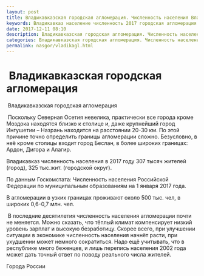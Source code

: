 ```yaml
---
layout: post
title: Владикавказская городская агломерация. Численность населения Владикавказа
keywords: Владикавказ население численность 2017 городская агломерация
date: 2017-12-11 08:10
description: Владикавказская городская агломерация. Численность населения Владикавказа 2017
categories: Владикавказская городская агломерация. Численность населения Владикавказа 2017
permalink: nasgor/vladikagl.html
---
```


#  Владикавказская городская агломерация



 Владикавказская городская агломерация



 Поскольку Северная Осетия невелика, практически все города кроме Моздока находятся близко к столице и, даже крупнейший город Ингушетии – Назрань находится на расстоянии 20-30 км. По этой причине точно определить границы агломерации сложно.
Безусловно, в неё кроме столицы входит город Беслан, в более широких границах: Ардон, Дигора и Алагир. 





Владикавказ численность населения в 2017 году 307 тысяч жителей (город), 325 тыс.жит. (городской округ).


По данным Госкомстата: Численность населения Российской Федерации по муниципальным образованиям на 1 января 2017 года.



В агломерации в узких границах проживают около 500 тыс. чел, в широких 0,6-0,7 млн. чел.



 В последние десятилетия численность населения агломерации почти не меняется. Можно сказать, что тёплый климат компенсирует низкий уровень зарплат и высокую безработицу. Скорее всего, при улучшении ситуации в экономике численность населения начнёт расти, при ухудшении может немного сократиться. Надо ещё учитывать, что в республике много беженцев, и лишь перепись населения 2002 года может дать точный ответ по поводу реального числа жителей.




Города России

		
